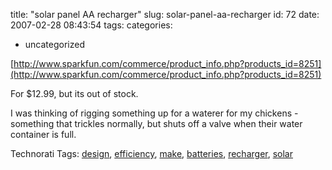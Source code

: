 title: "solar panel AA recharger"
slug: solar-panel-aa-recharger
id: 72
date: 2007-02-28 08:43:54
tags: 
categories: 
- uncategorized

[http://www.sparkfun.com/commerce/product_info.php?products_id=8251](http://www.sparkfun.com/commerce/product_info.php?products_id=8251)<span style="font-size:12pt;">

</span>For $12.99, but its out of stock.

I was thinking of rigging something up for a waterer for my chickens - something that trickles normally, but shuts off a valve when their water container is full.

<!-- technorati tags start -->

Technorati Tags: [design](http://www.technorati.com/tag/design), [efficiency](http://www.technorati.com/tag/efficiency), [make](http://www.technorati.com/tag/make), [batteries](http://www.technorati.com/tag/batteries), [recharger](http://www.technorati.com/tag/recharger), [solar](http://www.technorati.com/tag/solar)
<!-- technorati tags end -->
